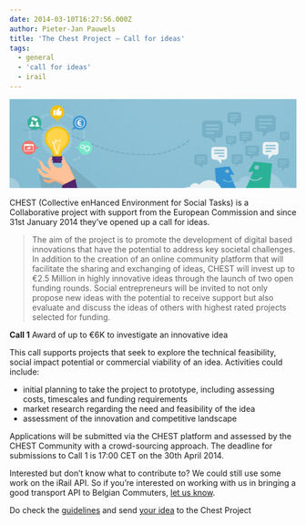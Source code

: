 ```yaml
---
date: 2014-03-10T16:27:56.000Z
author: Pieter-Jan Pauwels
title: 'The Chest Project – Call for ideas'
tags:
  - general
  - 'call for ideas'
  - irail
---
```


![Chest-Project](Screen-Shot-2014-03-10-at-14.23.51.png)

CHEST (Collective enHanced Environment for Social Tasks) is a Collaborative project with support from the European Commission and since 31st January 2014 they’ve opened up a call for ideas.

> The aim of the project is to promote the development of digital based innovations that have the potential to address key societal challenges. In addition to the creation of an online community platform that will facilitate the sharing and exchanging of ideas, CHEST will invest up to €2.5 Million in highly innovative ideas through the launch of two open funding rounds. Social entrepreneurs will be invited to not only propose new ideas with the potential to receive support but also evaluate and discuss the ideas of others with highest rated projects selected for funding.

**Call 1** Award of up to €6K to investigate an innovative idea

This call supports projects that seek to explore the technical feasibility, social impact potential or commercial viability of an idea. Activities could include:

- initial planning to take the project to prototype, including assessing costs, timescales and funding requirements
- market research regarding the need and feasibility of the idea
- assessment of the innovation and competitive landscape

Applications will be submitted via the CHEST platform and assessed by the CHEST Community with a crowd-sourcing approach. The deadline for submissions to Call 1 is 17:00 CET on the 30th April 2014.

Interested but don’t know what to contribute to? We could still use some work on the iRail API. So if you’re interested on working with us in bringing a good transport API to Belgian Commuters, [let us know](mailto:pieter.colpaert@okfn.org).

Do check the [guidelines](http://www.chest-project.eu/wp-content/uploads/2013/10/GUIDELINES-FOR-APPLICANTS-CHEST-V6.pdf) and send [your idea](http://ideas.chest-project.eu/?q=node/add/idea) to the Chest Project
